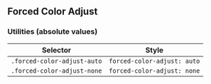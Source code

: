 ## Forced Color Adjust

### Utilities (absolute values)

| Selector                    | Style                       |
| --------------------------- | --------------------------- |
| `.forced-color-adjust-auto` | `forced-color-adjust: auto` |
| `.forced-color-adjust-none` | `forced-color-adjust: none` |
